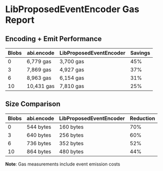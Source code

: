 # LibProposedEventEncoder Gas Report

## Encoding + Emit Performance

| Blobs | abi.encode | LibProposedEventEncoder | Savings |
|-------|------------|------------------------|---------|
| 0 | 6,779 gas | 3,700 gas | 45% |
| 3 | 7,869 gas | 4,927 gas | 37% |
| 6 | 8,963 gas | 6,154 gas | 31% |
| 10 | 10,431 gas | 7,810 gas | 25% |

## Size Comparison

| Blobs | abi.encode | LibProposedEventEncoder | Reduction |
|-------|------------|------------------------|-----------|
| 0 | 544 bytes | 160 bytes | 70% |
| 3 | 640 bytes | 256 bytes | 60% |
| 6 | 736 bytes | 352 bytes | 52% |
| 10 | 864 bytes | 480 bytes | 44% |

**Note**: Gas measurements include event emission costs

